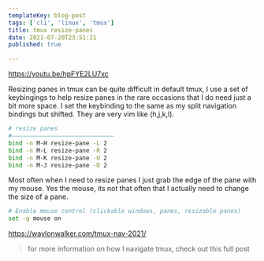 ```yaml
---
templateKey: blog-post
tags: ['cli', 'linux', 'tmux']
title: tmux resize-panes
date: 2021-07-20T23:51:21
published: true

---
```


https://youtu.be/hpFYE2LU7xc

Resizing panes in tmux can be quite difficult in default tmux, I
use a set of keybingings to help resize panes in the rare occasions
that I do need just a bit more space.  I set the keybinding to the same as my
split navigation bindings but shifted. They are very vim like (h,j,k,l).

``` bash
# resize panes
#―――――――――――――――――――――――――――――
bind -n M-H resize-pane -L 2
bind -n M-L resize-pane -R 2
bind -n M-K resize-pane -U 2
bind -n M-J resize-pane -D 2
```

Most often when I need to resize panes I just grab the edge of the pane with my
mouse.  Yes the mouse, its not that often that I actually need to change the
size of a pane.

``` bash
# Enable mouse control (clickable windows, panes, resizable panes)
set -g mouse on
```

https://waylonwalker.com/tmux-nav-2021/

> for more information on how I navigate tmux, check out this full post
